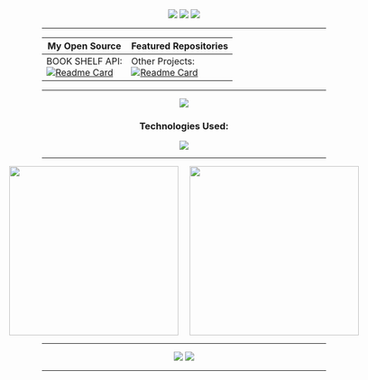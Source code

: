 <div align="center"> 

<!-- Header Image -->
<img src="https://capsule-render.vercel.app/api?type=waving&height=300&color=gradient&text=Hello%20I'am%20Zava%20Zaneta%20👋%20&desc=Software%20Engineer%20From%20Indonesia&fontSize=40" />

<!-- Visitor Count -->
<img src="https://capsule-render.vercel.app/api?type=waving&height=300&color=gradient&text=Visitor%20Count&fontSize=60"/>
<img src="https://profile-counter.glitch.me/zavaultraz/count.svg" />

<hr>

<!-- Repository Showcase -->
| My Open Source | Featured Repositories |
|-|-
BOOK SHELF API:<br>[![Readme Card](https://github-readme-stats.vercel.app/api/pin/?username=zavaultraz&repo=BOOK-SHELF-API&show_icons=true&title_color=fff&icon_color=ffff00&text_color=00ffff&bg_color=000)](https://github.com/zavaultraz/BOOK-SHELF-API)| Other Projects:<br>[![Readme Card](https://github-readme-stats.vercel.app/api/pin/?username=zavaultraz&repo=Other-Repo&show_icons=true&title_color=fff&icon_color=ffff00&text_color=00ffff&bg_color=000)](https://github.com/zavaultraz/Other-Repo)

<hr>

<!-- Contact Information -->
<img src="https://capsule-render.vercel.app/api?type=waving&height=300&color=gradient&text=Contact%20Me:%20zavazaneta.pi@gmail.com&fontSize=40"/>

<!-- Skills -->
<h3>Technologies Used:</h3>
<img src="https://skillicons.dev/icons?i=nodejs,express,mongodb,javascript,react,laravel,bootstrap,html,css,figma" /><br>

<hr>

<!-- Stats -->
<div style="display: flex; justify-content: center; gap: 20px;">
    <img height="300px" src="https://github-readme-stats.vercel.app/api?username=zavaultraz&hide_title=true&hide_border=true&show_icons=true&title_color=fff&icon_color=ffff00&text_color=00ffff&bg_color=000" />
    <img height="300px" src="https://github-readme-stats.vercel.app/api/top-langs/?username=zavaultraz&hide_title=true&hide_border=true&layout=compact&langs_count=6&show_icons=true&title_color=fff&icon_color=ffff00&text_color=00ffff&bg_color=000" />
</div>

<hr>

<!-- Collaboration Poem -->
<img src="https://capsule-render.vercel.app/api?type=waving&height=300&color=gradient&text=Let's%20Collaborate!&fontSize=40"/>
<img src="https://readme-typing-svg.herokuapp.com/?lines=Mari%20bekerja%20sama!;Let's%20work%20together!;¡Colaboremos!;Zusammenarbeiten!;合作!&width=550&center=true&size=37&weight=700&height=80&pause=2000">

<hr>
</div>
